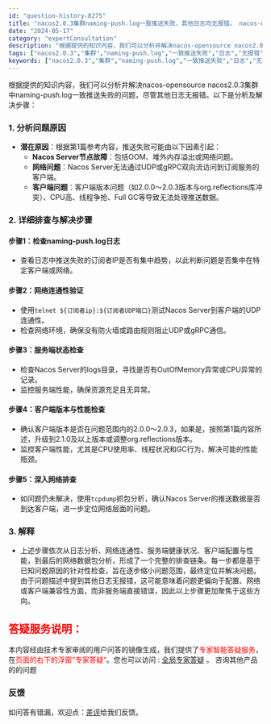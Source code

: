 ```yaml
---
id: "question-history-8275"
title: "nacos2.0.3集群naming-push.log一致推送失败，其他日志均无报错。 nacos-opensource"
date: "2024-05-17"
category: "expertConsultation"
description: "根据提供的知识内容，我们可以分析并解决nacos-opensource nacos2.0.3集群中naming-push.log一致推送失败的问题，尽管其他日志无报错。以下是分析及解决步骤：### 1. 分析问题原因- **潜在原因**：根据第1篇参考内容，推送失败可能由以下因素引起：  - **N"
tags: ["nacos2.0.3","集群","naming-push.log","一致推送失败","日志","无报错"]
keywords: ["nacos2.0.3","集群","naming-push.log","一致推送失败","日志","无报错"]
---
```


根据提供的知识内容，我们可以分析并解决nacos-opensource nacos2.0.3集群中naming-push.log一致推送失败的问题，尽管其他日志无报错。以下是分析及解决步骤：

### 1. 分析问题原因
- **潜在原因**：根据第1篇参考内容，推送失败可能由以下因素引起：
  - **Nacos Server节点故障**：包括OOM、堆外内存溢出或网络问题。
  - **网络问题**：Nacos Server无法通过UDP或gRPC双向流访问到订阅服务的客户端。
  - **客户端问题**：客户端版本问题（如2.0.0～2.0.3版本与org.reflections库冲突）、CPU高、线程争抢、Full GC等导致无法处理推送数据。

### 2. 详细排查与解决步骤
#### 步骤1：检查naming-push.log日志
- 查看日志中推送失败的订阅者IP是否有集中趋势，以此判断问题是否集中在特定客户端或网络。

#### 步骤2：网络连通性验证
- 使用`telnet ${订阅者ip}:${订阅者UDP端口}`测试Nacos Server到客户端的UDP连通性。
- 检查网络环境，确保没有防火墙或路由规则阻止UDP或gRPC通信。

#### 步骤3：服务端状态检查
- 检查Nacos Server的logs目录，寻找是否有OutOfMemory异常或CPU异常的记录。
- 监控服务端性能，确保资源充足且无异常。

#### 步骤4：客户端版本与性能检查
- 确认客户端版本是否在问题范围内的2.0.0～2.0.3，如果是，按照第1篇内容所述，升级到2.1.0及以上版本或调整org.reflections版本。
- 监控客户端性能，尤其是CPU使用率、线程状况和GC行为，解决可能的性能瓶颈。

#### 步骤5：深入网络排查
- 如问题仍未解决，使用`tcpdump`抓包分析，确认Nacos Server的推送数据是否到达客户端，进一步定位网络层面的问题。

### 3. 解释
- 上述步骤依次从日志分析、网络连通性、服务端健康状况、客户端配置与性能，到最后的网络数据包分析，形成了一个完整的排查链条。每一步都是基于已知问题原因的针对性检查，旨在逐步缩小问题范围，最终定位并解决问题。由于问题描述中提到其他日志无报错，这可能意味着问题更偏向于配置、网络或客户端兼容性方面，而非服务端直接错误，因此以上步骤更加聚焦于这些方向。
## <font color="#FF0000">答疑服务说明：</font> 

本内容经由技术专家审阅的用户问答的镜像生成，我们提供了<font color="#FF0000">专家智能答疑服务</font>，在<font color="#FF0000">页面的右下的浮窗”专家答疑“</font>。您也可以访问 : [全局专家答疑](https://opensource.alibaba.com/chatBot) 。 咨询其他产品的的问题

### 反馈
如问答有错漏，欢迎点：[差评](https://ai.nacos.io/user/feedbackByEnhancerGradePOJOID?enhancerGradePOJOId=13621)给我们反馈。
